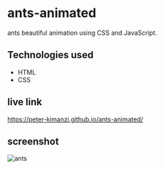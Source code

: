 # ants-animated

ants beautiful animation using CSS and JavaScript. 

## Technologies used
* HTML
* CSS

## live link

https://peter-kimanzi.github.io/ants-animated/

## screenshot

![ants](https://user-images.githubusercontent.com/71552773/188584367-6f3950d1-3cd5-4bbf-a533-6efb5209053b.PNG)

